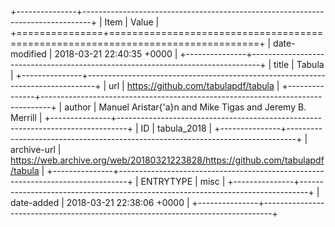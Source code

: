 +---------------+--------------------------------------------------------------------------------+
| Item          | Value                                                                          |
+===============+================================================================================+
| date-modified | 2018-03-21 22:40:35 +0000                                                      |
+---------------+--------------------------------------------------------------------------------+
| title         | Tabula                                                                         |
+---------------+--------------------------------------------------------------------------------+
| url           | https://github.com/tabulapdf/tabula                                            |
+---------------+--------------------------------------------------------------------------------+
| author        | Manuel Aristar{\'a}n and Mike Tigas and Jeremy B. Merrill                      |
+---------------+--------------------------------------------------------------------------------+
| ID            | tabula_2018                                                                    |
+---------------+--------------------------------------------------------------------------------+
| archive-url   | https://web.archive.org/web/20180321223828/https://github.com/tabulapdf/tabula |
+---------------+--------------------------------------------------------------------------------+
| ENTRYTYPE     | misc                                                                           |
+---------------+--------------------------------------------------------------------------------+
| date-added    | 2018-03-21 22:38:06 +0000                                                      |
+---------------+--------------------------------------------------------------------------------+